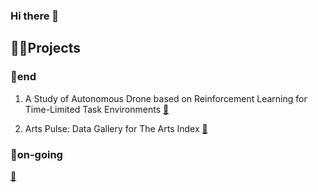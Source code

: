 ### Hi there 👋



<h2>🏄‍♀️Projects</h2>
<h3>🥳end</h3>

1. A Study of Autonomous Drone based on Reinforcement Learning for Time-Limited Task Environments
[🔗](https://github.com/eunjuyummy/autonomous-drone-flight-project)

2. Arts Pulse: Data Gallery for The Arts Index
[🔗](https://github.com/eunjuyummy/Arts_Pulse)

<h3>🏃on-going</h3>

[🔗](https://github.com/eunjuyummy/AI_Project_CoRLHF)

<!--
**eunjuyummy/eunjuyummy** is a ✨ _special_ ✨ repository because its `README.md` (this file) appears on your GitHub profile.

Here are some ideas to get you started:

- 🔭 I’m currently working on ...
- 🌱 I’m currently learning ...
- 👯 I’m looking to collaborate on ...
- 🤔 I’m looking for help with ...
- 💬 Ask me about ...
- 📫 How to reach me: ...
- 😄 Pronouns: ...
- ⚡ Fun fact: ...
-->

